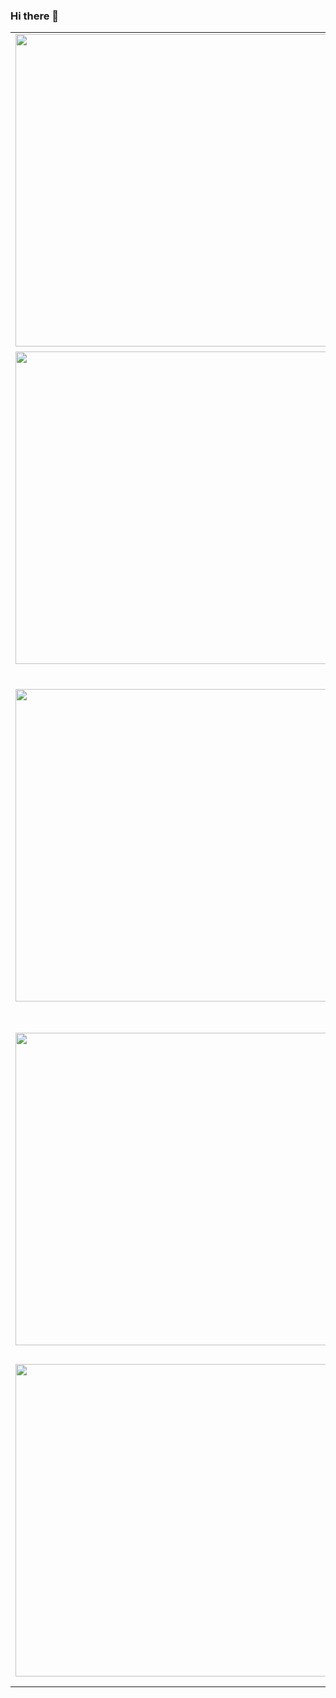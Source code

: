 ### Hi there 👋


<!-- HASHNODE_POSTS:START -->
<table>
	<tr>
			<td><img src="https://cdn.hashnode.com/res/hashnode/image-dev/upload/v1696862190083/41950b13-270b-4a6b-a5b6-949af1501474.png" width="500" height="auto" /></td>
			<td>
				<sup>2023-10-09T14:38:19.325Z</sup><br />
				<b>My greatest article</b>
				<p>Voluptate Lorem ad ut nisi sint aliqua laboris deserunt enim. Voluptate anim sit enim irure quis sit sit laboris aliqua duis commodo est aliquip. Voluptate qui tempor esse irure. Nulla laboris officia minim eu pariatur occaecat do. Veniam enim sunt q...</p>
			</td>
		</tr>
<tr>
			<td><img src="https://cdn.hashnode.com/res/hashnode/image/upload/v1650958064619/OZIlB7YIy.jpeg" width="500" height="auto" /></td>
			<td>
				<sup>2023-10-09T07:12:52.193Z</sup><br />
				<b>fugiat mollit voluptate et commodo exercitation</b>
				<p>Quis sint velit aliqua fugiat labore exercitation mollit excepteur sit sit ea sint irure. Enim labore est laborum excepteur do aute adipisicing proident velit ullamco aliquip pariatur. Amet mollit sunt dolor proident minim sint qui enim cupidatat iru...</p>
			</td>
		</tr>
<tr>
			<td><img src="https://cdn.hashnode.com/res/hashnode/image/upload/v1650958064619/OZIlB7YIy.jpeg" width="500" height="auto" /></td>
			<td>
				<sup>2023-10-04T14:25:56.160Z</sup><br />
				<b>mollit consectetur incididunt sit occaecat laborum</b>
				<p>Reprehenderit ea ullamco aute irure adipisicing deserunt eu. Deserunt exercitation pariatur consectetur mollit enim culpa excepteur enim non enim. Aliquip do dolore et. Reprehenderit excepteur voluptate incididunt proident. Aliquip veniam magna amet ...</p>
			</td>
		</tr>
<tr>
			<td><img src="https://cdn.hashnode.com/res/hashnode/image/upload/v1650958064619/OZIlB7YIy.jpeg" width="500" height="auto" /></td>
			<td>
				<sup>2023-10-04T14:21:35.636Z</sup><br />
				<b>consectetur non aute dolor excepteur reprehenderit</b>
				<p>Nisi culpa minim aute aliquip nostrud aliqua mollit veniam ex sit adipisicing deserunt aliqua officia. Voluptate aute magna ipsum deserunt commodo. Labore aliquip adipisicing qui dolor ad magna labore. Esse est est exercitation sunt sit aliqua consec...</p>
			</td>
		</tr>
<tr>
			<td><img src="https://cdn.hashnode.com/res/hashnode/image/upload/v1650958446673/FNjp5vVco.jpeg" width="500" height="auto" /></td>
			<td>
				<sup>2023-10-04T14:18:27.380Z</sup><br />
				<b>non magna ex veniam eiusmod eu</b>
				<p>Anim fugiat et eiusmod est. Nostrud occaecat velit commodo magna Lorem eiusmod fugiat cupidatat nisi aliqua esse ipsum dolor amet magna. Ullamco magna laborum amet occaecat occaecat aliqua ea. Adipisicing incididunt id aliqua proident consectetur lab...</p>
			</td>
		</tr>
</table>
<!-- HASHNODE_POSTS:END -->

<!--
**AlessandroVol23/AlessandroVol23** is a ✨ _special_ ✨ repository because its `README.md` (this file) appears on your GitHub profile.

Here are some ideas to get you started:

- 🔭 I’m currently working on ...
- 🌱 I’m currently learning ...
- 👯 I’m looking to collaborate on ...
- 🤔 I’m looking for help with ...
- 💬 Ask me about ...
- 📫 How to reach me: ...
- 😄 Pronouns: ...
- ⚡ Fun fact: ...
-->
